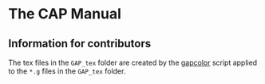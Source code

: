 # The CAP Manual

## Information for contributors

The tex files in the `GAP_tex` folder are created by the [gapcolor](https://github.com/sebasguts/gapcolor) script applied to the `*.g` files in the `GAP_tex` folder.